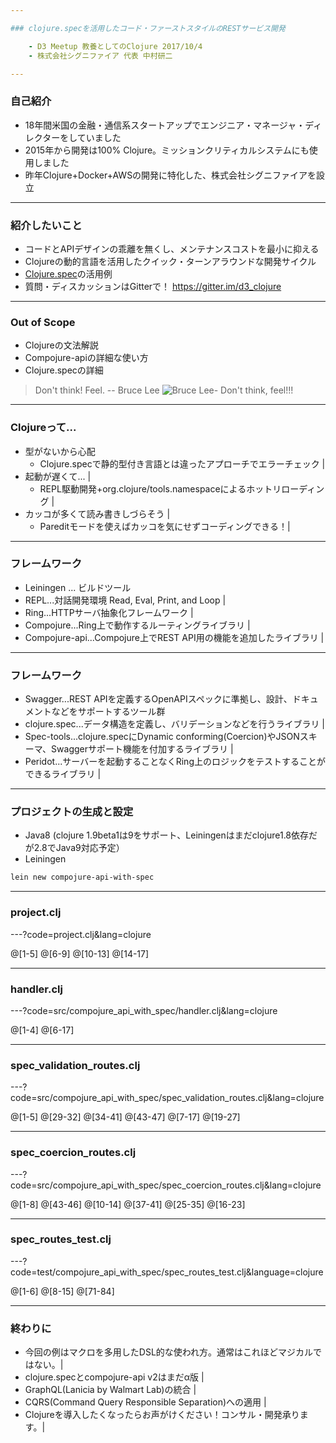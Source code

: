 ```yaml
---

### clojure.specを活用したコード・ファーストスタイルのRESTサービス開発

    - D3 Meetup 教養としてのClojure 2017/10/4
    - 株式会社シグニファイア 代表 中村研二

---
```


### 自己紹介

* 18年間米国の金融・通信系スタートアップでエンジニア・マネージャ・ディレクターをしていました
* 2015年から開発は100% Clojure。ミッションクリティカルシステムにも使用しました
* 昨年Clojure+Docker+AWSの開発に特化した、株式会社シグニファイアを設立

---

### 紹介したいこと

* コードとAPIデザインの乖離を無くし、メンテナンスコストを最小に抑える
* Clojureの動的言語を活用したクイック・ターンアラウンドな開発サイクル
* [Clojure.spec](https://www.thoughtworks.com/radar/tools/clojure-spec)の活用例
* 質問・ディスカッションはGitterで！ https://gitter.im/d3_clojure 

---

### Out of Scope

* Clojureの文法解説
* Compojure-apiの詳細な使い方
* Clojure.specの詳細

> Don't think! Feel. -- Bruce Lee
![Bruce Lee- Don't think, feel!!!](https://i.makeagif.com/media/11-28-2015/I2ALwE.gif)

---

### Clojureって...

- 型がないから心配
    - Clojure.specで静的型付き言語とは違ったアプローチでエラーチェック |
- 起動が遅くて... |
    - REPL駆動開発+org.clojure/tools.namespaceによるホットリローディング |
- カッコが多くて読み書きしづらそう | 
    - Pareditモードを使えばカッコを気にせずコーディングできる！|

---

### フレームワーク

- Leiningen ... ビルドツール 
- REPL...対話開発環境 Read, Eval, Print, and Loop |
- Ring...HTTPサーバ抽象化フレームワーク |
- Compojure...Ring上で動作するルーティングライブラリ |
- Compojure-api...Compojure上でREST API用の機能を追加したライブラリ |

---

### フレームワーク

- Swagger...REST APIを定義するOpenAPIスペックに準拠し、設計、ドキュメントなどをサポートするツール群
- clojure.spec...データ構造を定義し、バリデーションなどを行うライブラリ |
- Spec-tools...clojure.specにDynamic conforming(Coercion)やJSONスキーマ、Swaggerサポート機能を付加するライブラリ |
- Peridot...サーバーを起動することなくRing上のロジックをテストすることができるライブラリ |

---

### プロジェクトの生成と設定

* Java8 (clojure 1.9beta1は9をサポート、Leiningenはまだclojure1.8依存だが2.8でJava9対応予定）
* Leiningen 

```bash
lein new compojure-api-with-spec
```

---

### project.clj 

---?code=project.clj&lang=clojure

@[1-5]
@[6-9]
@[10-13]
@[14-17]

---

### handler.clj

---?code=src/compojure_api_with_spec/handler.clj&lang=clojure

@[1-4]
@[6-17]

---

### spec_validation_routes.clj

---?code=src/compojure_api_with_spec/spec_validation_routes.clj&lang=clojure

@[1-5]
@[29-32]
@[34-41]
@[43-47]
@[7-17]
@[19-27]

---

### spec_coercion_routes.clj

---?code=src/compojure_api_with_spec/spec_coercion_routes.clj&lang=clojure

@[1-8]
@[43-46]
@[10-14]
@[37-41]
@[25-35]
@[16-23]

---

### spec_routes_test.clj

---?code=test/compojure_api_with_spec/spec_routes_test.clj&language=clojure

@[1-6]
@[8-15]
@[71-84]

---

### 終わりに

- 今回の例はマクロを多用したDSL的な使われ方。通常はこれほどマジカルではない。|
- clojure.specとcompojure-api v2はまだα版 |
- GraphQL(Lanicia by Walmart Lab)の統合 | 
- CQRS(Command Query Responsible Separation)への適用 | 
- Clojureを導入したくなったらお声がけください！コンサル・開発承ります。|
